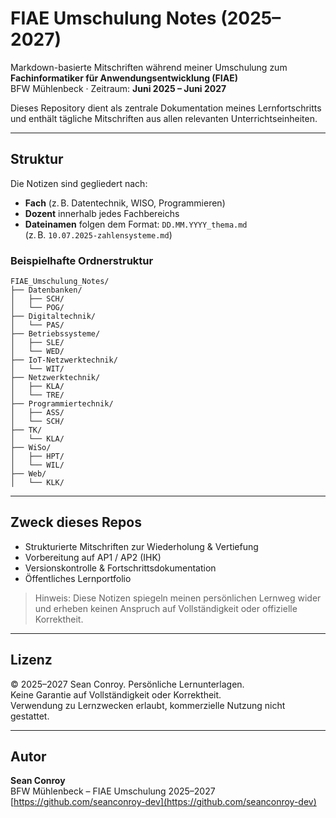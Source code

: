 # FIAE Umschulung Notes (2025–2027)

Markdown-basierte Mitschriften während meiner Umschulung zum  
**Fachinformatiker für Anwendungsentwicklung (FIAE)**  
BFW Mühlenbeck · Zeitraum: **Juni 2025 – Juni 2027**

Dieses Repository dient als zentrale Dokumentation meines Lernfortschritts  
und enthält tägliche Mitschriften aus allen relevanten Unterrichtseinheiten.

---

## Struktur

Die Notizen sind gegliedert nach:

- **Fach** (z. B. Datentechnik, WISO, Programmieren)
- **Dozent** innerhalb jedes Fachbereichs
- **Dateinamen** folgen dem Format: `DD.MM.YYYY_thema.md`  
  (z. B. `10.07.2025-zahlensysteme.md`)

### Beispielhafte Ordnerstruktur

```
FIAE_Umschulung_Notes/
├── Datenbanken/
│   ├── SCH/
│   └── POG/
├── Digitaltechnik/
│   └── PAS/
├── Betriebssysteme/
│   ├── SLE/
│   └── WED/
├── IoT-Netzwerktechnik/
│   └── WIT/
├── Netzwerktechnik/
│   ├── KLA/
│   └── TRE/
├── Programmiertechnik/
│   ├── ASS/
│   └── SCH/
├── TK/
│   └── KLA/
├── WiSo/
│   ├── HPT/
│   └── WIL/
├── Web/
│   └── KLK/
```

---

## Zweck dieses Repos

- Strukturierte Mitschriften zur Wiederholung & Vertiefung  
- Vorbereitung auf AP1 / AP2 (IHK)  
- Versionskontrolle & Fortschrittsdokumentation  
- Öffentliches Lernportfolio  

> Hinweis: Diese Notizen spiegeln meinen persönlichen Lernweg wider  
> und erheben keinen Anspruch auf Vollständigkeit oder offizielle Korrektheit.

---

## Lizenz

© 2025–2027 Sean Conroy. Persönliche Lernunterlagen.  
Keine Garantie auf Vollständigkeit oder Korrektheit.  
Verwendung zu Lernzwecken erlaubt, kommerzielle Nutzung nicht gestattet.

---

## Autor

**Sean Conroy**  
BFW Mühlenbeck – FIAE Umschulung 2025–2027  
[https://github.com/seanconroy-dev](https://github.com/seanconroy-dev)
